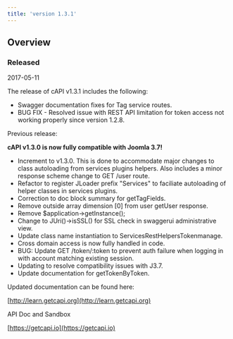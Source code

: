 ```yaml
---
title: 'version 1.3.1'
---
```


## Overview
### Released 
2017-05-11

The release of cAPI v1.3.1 includes the following:

* Swagger documentation fixes for Tag service routes.
* BUG FIX - Resolved issue with REST API limitation for token access not working properly since version 1.2.8.

Previous release:

**cAPI v1.3.0 is now fully compatible with Joomla 3.7!**

* Increment to v1.3.0. This is done to accommodate major changes to class autoloading from services plugins helpers. Also includes a minor response scheme change to GET /user route.
* Refactor to register JLoader prefix "Services" to faciliate autoloading of helper classes in services plugins.
* Correction to doc block summary for getTagFields.
* Remove outside array dimension [0] from user getUser response.
* Remove $application->getInstance();
* Change to JUri()->isSSL() for SSL check in swaggerui administrative view.
* Update class name instantiation to ServicesRestHelpersTokenmanage.
* Cross domain access is now fully handled in code.
* BUG: Update GET /token/:token to prevent auth failure when logging in with account matching existing session.
* Updating to resolve compatibility issues with J3.7.
* Update documentation for getTokenByToken.

Updated documentation can be found here:

[http://learn.getcapi.org](http://learn.getcapi.org)

API Doc and Sandbox

[https://getcapi.io](https://getcapi.io)